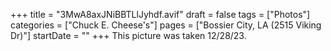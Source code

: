 +++
title = "3MwA8axJNiBBTLlJyhdf.avif"
draft = false
tags = ["Photos"]
categories = ["Chuck E. Cheese's"]
pages = ["Bossier City, LA (2515 Viking Dr)"]
startDate = ""
+++
This picture was taken 12/28/23.
